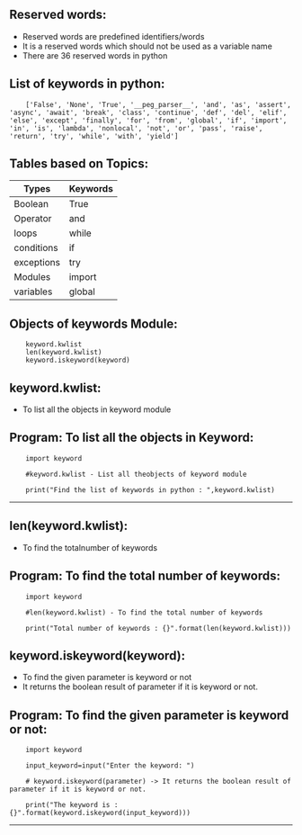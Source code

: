 Reserved words:
--------------- 
- Reserved words are predefined identifiers/words
- It is a reserved words which should not be used as a variable name 
- There are 36 reserved words in python 

List of keywords in python:
---------------------------

        ['False', 'None', 'True', '__peg_parser__', 'and', 'as', 'assert', 'async', 'await', 'break', 'class', 'continue', 'def', 'del', 'elif', 'else', 'except', 'finally', 'for', 'from', 'global', 'if', 'import', 'in', 'is', 'lambda', 'nonlocal', 'not', 'or', 'pass', 'raise', 'return', 'try', 'while', 'with', 'yield'] 

Tables based on Topics:
-----------------------

| Types     | Keywords                                             |
| ----------| ---------------------------------------------------- |
| Boolean   | True | False | None |
| Operator  | and | or | not | is |
| loops | while | for | break | continue | return | in | yield |
| conditions   | if | else | elif |
| exceptions   | try | except | finally | raise | assert |
| Modules   | import | from | as | class | def pass |
| variables   | global | nonlocal | lambda | del | with |


Objects of keywords Module:
----------------------------

        keyword.kwlist
        len(keyword.kwlist)
        keyword.iskeyword(keyword)

keyword.kwlist:
---------------
- To list all the objects in keyword module

 Program: To list all the objects in Keyword:
 --------------------------------------------

        import keyword
        
        #keyword.kwlist - List all theobjects of keyword module

        print("Find the list of keywords in python : ",keyword.kwlist)

-----------------------------------------------------------------

len(keyword.kwlist):
--------------------
- To find the totalnumber of keywords

Program: To find the total number of keywords:
----------------------------------------------

        import keyword

        #len(keyword.kwlist) - To find the total number of keywords

        print("Total number of keywords : {}".format(len(keyword.kwlist)))

keyword.iskeyword(keyword):
---------------------------
- To find the given parameter is keyword or not
- It returns the boolean result of parameter if it is keyword or not.

 Program: To find the given parameter is keyword or not:
 -------------------------------------------------------



        import keyword

        input_keyword=input("Enter the keyword: ")

        # keyword.iskeyword(parameter) -> It returns the boolean result of parameter if it is keyword or not.
        
        print("The keyword is : {}".format(keyword.iskeyword(input_keyword)))      

-----------------------------------------------------------------



